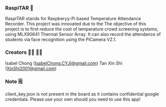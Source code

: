 ### RaspiTAR 🍒
RaspiTAR stands for Raspberyy-Pi based Temperature Attendance Recorder. 
This project was innovated due to the The objective of this project is to first reduce the cost of 
temperature crowd screening systems, using MLX90641 Thermal Sensor Array. It can also
record the attendance of students via face recognition using the PiCamera V2.1.

### Creators 👧🏻 👧🏻
Isabel Chong (IsabelChong.CYJI@gmail.com) 
Tan Xin Shi (XinShi2001@gmail.com)

### Note 🗒
client_key.json is not present in the board as it contains confidential google credentials. 
Please use your own should you need to use this app!
